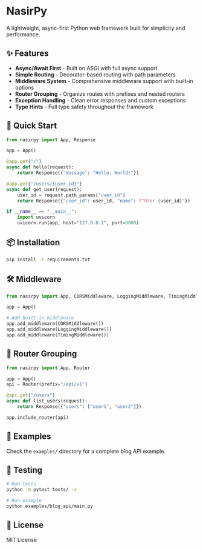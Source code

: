 # NasirPy

A lightweight, async-first Python web framework built for simplicity and performance.

## ✨ Features

- **Async/Await First** - Built on ASGI with full async support
- **Simple Routing** - Decorator-based routing with path parameters
- **Middleware System** - Comprehensive middleware support with built-in options
- **Router Grouping** - Organize routes with prefixes and nested routers
- **Exception Handling** - Clean error responses and custom exceptions
- **Type Hints** - Full type safety throughout the framework

## 🚀 Quick Start

```python
from nasirpy import App, Response

app = App()

@app.get("/")
async def hello(request):
    return Response({"message": "Hello, World!"})

@app.get("/users/{user_id}")
async def get_user(request):
    user_id = request.path_params["user_id"]
    return Response({"user_id": user_id, "name": f"User {user_id}"})

if __name__ == "__main__":
    import uvicorn
    uvicorn.run(app, host="127.0.0.1", port=8000)
```

## 📦 Installation

```bash
pip install -r requirements.txt
```

## 🛠️ Middleware

```python
from nasirpy import App, CORSMiddleware, LoggingMiddleware, TimingMiddleware

app = App()

# Add built-in middleware
app.add_middleware(CORSMiddleware())
app.add_middleware(LoggingMiddleware())
app.add_middleware(TimingMiddleware())
```

## 🎯 Router Grouping

```python
from nasirpy import App, Router

app = App()
api = Router(prefix="/api/v1")

@api.get("/users")
async def list_users(request):
    return Response({"users": ["user1", "user2"]})

app.include_router(api)
```

## 📖 Examples

Check the `examples/` directory for a complete blog API example.

## 🧪 Testing

```bash
# Run tests
python -m pytest tests/ -v

# Run example
python examples/blog_api/main.py
```

## 📄 License

MIT License
